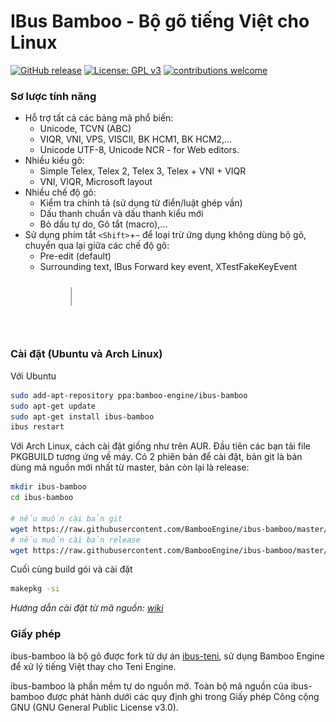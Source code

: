 IBus Bamboo - Bộ gõ tiếng Việt cho Linux
===================================
[![GitHub release](https://img.shields.io/github/release/BambooEngine/ibus-bamboo.svg)](https://github.com/BambooEngine/ibus-bamboo/releases/latest)
[![License: GPL v3](https://img.shields.io/badge/License-GPL%20v3-blue.svg)](https://opensource.org/licenses/GPL-3.0)
[![contributions welcome](https://img.shields.io/badge/contributions-welcome-brightgreen.svg?style=flat)](https://github.com/BambooEngine/ibus-bamboo)

### Sơ lược tính năng
* Hỗ trợ tất cả các bảng mã phổ biến:
  * Unicode, TCVN (ABC)
  * VIQR, VNI, VPS, VISCII, BK HCM1, BK HCM2,…
  * Unicode UTF-8, Unicode NCR - for Web editors.
* Nhiều kiểu gõ:
  * Simple Telex, Telex 2, Telex 3, Telex + VNI + VIQR
  * VNI, VIQR, Microsoft layout
* Nhiều chế độ gõ:
  * Kiểm tra chính tả (sử dụng từ điển/luật ghép vần)
  * Dấu thanh chuẩn và dấu thanh kiểu mới
  * Bỏ dấu tự do, Gõ tắt (macro),...
* Sử dụng phím tắt `<Shift>`+`~` để loại trừ ứng dụng không dùng bộ gõ, chuyển qua lại giữa các chế độ gõ:
  	* Pre-edit (default)
  	* Surrounding text, IBus Forward key event, XTestFakeKeyEvent
   ![ibus-bamboo](https://github.com/BambooEngine/ibus-bamboo/raw/gh-resources/demo.gif)

### Cài đặt (Ubuntu và Arch Linux)
Với Ubuntu
```sh
sudo add-apt-repository ppa:bamboo-engine/ibus-bamboo
sudo apt-get update
sudo apt-get install ibus-bamboo
ibus restart
```
Với Arch Linux, cách cài đặt giống như trên AUR. Đầu tiên các bạn tải file PKGBUILD tương ứng về máy. Có 2 phiên bản để cài đặt, bản git là bản dùng mã nguồn mới nhất từ master, bản còn lại là release:
```sh
mkdir ibus-bamboo
cd ibus-bamboo

# nếu muốn cài bản git 
wget https://raw.githubusercontent.com/BambooEngine/ibus-bamboo/master/archlinux/PKGBUILD-git -O PKGBUILD
# nếu muốn cài bản release 
wget https://raw.githubusercontent.com/BambooEngine/ibus-bamboo/master/archlinux/PKGBUILD-release -O PKGBUILD
```

Cuối cùng build gói và cài đặt 
```sh
makepkg -si
```


*Hướng dẫn cài đặt từ mã nguồn: [wiki](https://github.com/BambooEngine/ibus-bamboo/wiki/H%C6%B0%E1%BB%9Bng-d%E1%BA%ABn-c%C3%A0i-%C4%91%E1%BA%B7t-t%E1%BB%AB-m%C3%A3-ngu%E1%BB%93n)*

### Giấy phép
ibus-bamboo là bộ gõ được fork từ dự án [ibus-teni](https://github.com/teni-ime/ibus-teni), sử dụng Bamboo Engine để xử lý tiếng Việt thay cho Teni Engine.

ibus-bamboo là phần mềm tự do nguồn mở. Toàn bộ mã nguồn của ibus-bamboo được phát hành dưới các quy định ghi trong Giấy phép Công cộng GNU (GNU General Public License v3.0).

